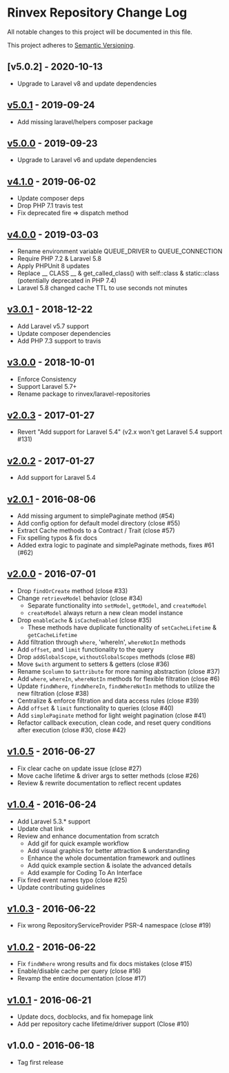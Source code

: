 # Rinvex Repository Change Log

All notable changes to this project will be documented in this file.

This project adheres to [Semantic Versioning](CONTRIBUTING.md).

## [v5.0.2] - 2020-10-13
- Upgrade to Laravel v8 and update dependencies

## [v5.0.1] - 2019-09-24
- Add missing laravel/helpers composer package

## [v5.0.0] - 2019-09-23
- Upgrade to Laravel v6 and update dependencies

## [v4.1.0] - 2019-06-02
- Update composer deps
- Drop PHP 7.1 travis test
- Fix deprecated fire => dispatch method

## [v4.0.0] - 2019-03-03
- Rename environment variable QUEUE_DRIVER to QUEUE_CONNECTION
- Require PHP 7.2 & Laravel 5.8
- Apply PHPUnit 8 updates
- Replace __ CLASS __ & get_called_class() with self::class & static::class (potentially deprecated in PHP 7.4)
- Laravel 5.8 changed cache TTL to use seconds not minutes

## [v3.0.1] - 2018-12-22
- Add Laravel v5.7 support
- Update composer dependencies
- Add PHP 7.3 support to travis

## [v3.0.0] - 2018-10-01
- Enforce Consistency
- Support Laravel 5.7+
- Rename package to rinvex/laravel-repositories

## [v2.0.3] - 2017-01-27
- Revert "Add support for Laravel 5.4" (v2.x won't get Laravel 5.4 support #131)

## [v2.0.2] - 2017-01-27
- Add support for Laravel 5.4

## [v2.0.1] - 2016-08-06
- Add missing argument to simplePaginate method (#54)
- Add config option for default model directory (close #55)
- Extract Cache methods to a Contract / Trait (close #57)
- Fix spelling typos & fix docs
- Added extra logic to paginate and simplePaginate methods, fixes #61 (#62)

## [v2.0.0] - 2016-07-01
- Drop `findOrCreate` method (close #33)
- Change `retrieveModel` behavior (close #34)
  - Separate functionality into `setModel`, `getModel`, and `createModel`
  - `createModel` always return a new clean model instance
- Drop `enableCache` & `isCacheEnabled` (close #35)
  - These methods have duplicate functionality of `setCacheLifetime` & `getCacheLifetime`
- Add filtration through `where`, 'whereIn', `whereNotIn` methods
- Add `offset`, and `limit` functionality to the query
- Drop `addGlobalScope`, `withoutGlobalScopes` methods (close #8)
- Move `$with` argument to setters & getters (close #36)
- Rename `$column` to `$attribute` for more naming abstraction (close #37)
- Add `where`, `whereIn`, `whereNotIn` methods for flexible filtration (close #6)
- Update `findWhere`, `findWhereIn`, `findWhereNotIn` methods to utilize the new filtration (close #38)
- Centralize & enforce filtration and data access rules (close #39)
- Add `offset` & `limit` functionality to queries (close #40)
- Add `simplePaginate` method for light weight pagination (close #41)
- Refactor callback execution, clean code, and reset query conditions after execution (close #30, close #42)

## [v1.0.5] - 2016-06-27
- Fix clear cache on update issue (close #27)
- Move cache lifetime & driver args to setter methods (close #26)
- Review & rewrite documentation to reflect recent updates

## [v1.0.4] - 2016-06-24
- Add Laravel 5.3.* support
- Update chat link
- Review and enhance documentation from scratch
  - Add gif for quick example workflow
  - Add visual graphics for better attraction & understanding
  - Enhance the whole documentation framework and outlines
  - Add quick example section & isolate the advanced details
  - Add example for Coding To An Interface
- Fix fired event names typo (close #25)
- Update contributing guidelines

## [v1.0.3] - 2016-06-22
- Fix wrong RepositoryServiceProvider PSR-4 namespace (close #19)

## [v1.0.2] - 2016-06-22
- Fix `findWhere` wrong results and fix docs mistakes (close #15)
- Enable/disable cache per query (close #16)
- Revamp the entire documentation (close #17)

## [v1.0.1] - 2016-06-21
- Update docs, docblocks, and fix homepage link
- Add per repository cache lifetime/driver support (Close #10)

## v1.0.0 - 2016-06-18
- Tag first release

[v5.0.1]: https://github.com/rinvex/laravel-repositories/compare/v5.0.0...v5.0.1
[v5.0.0]: https://github.com/rinvex/laravel-repositories/compare/v4.1.0...v5.0.0
[v4.1.0]: https://github.com/rinvex/laravel-repositories/compare/v4.0.0...v4.1.0
[v4.0.0]: https://github.com/rinvex/laravel-repositories/compare/v3.0.1...v4.0.0
[v3.0.1]: https://github.com/rinvex/laravel-repositories/compare/v3.0.0...v3.0.1
[v3.0.0]: https://github.com/rinvex/laravel-repositories/compare/v2.0.3...v3.0.0
[v2.0.3]: https://github.com/rinvex/laravel-repositories/compare/v2.0.2...v2.0.3
[v2.0.2]: https://github.com/rinvex/laravel-repositories/compare/v2.0.1...v2.0.2
[v2.0.1]: https://github.com/rinvex/laravel-repositories/compare/v2.0.0...v2.0.1
[v2.0.0]: https://github.com/rinvex/laravel-repositories/compare/v1.0.5...v2.0.0
[v1.0.5]: https://github.com/rinvex/laravel-repositories/compare/v1.0.4...v1.0.5
[v1.0.4]: https://github.com/rinvex/laravel-repositories/compare/v1.0.3...v1.0.4
[v1.0.3]: https://github.com/rinvex/laravel-repositories/compare/v1.0.2...v1.0.3
[v1.0.2]: https://github.com/rinvex/laravel-repositories/compare/v1.0.1...v1.0.2
[v1.0.1]: https://github.com/rinvex/laravel-repositories/compare/v1.0.0...v1.0.1
